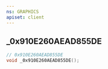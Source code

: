 ```yaml
---
ns: GRAPHICS
apiset: client
---
```

## _0x910E260AEAD855DE

```c
// 0x910E260AEAD855DE
void _0x910E260AEAD855DE();
```





